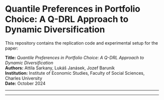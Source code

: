 # Quantile Preferences in Portfolio Choice: A Q-DRL Approach to Dynamic Diversification

This repository contains the replication code and experimental setup for the paper:

**Title:** *Quantile Preferences in Portfolio Choice: A Q-DRL Approach to Dynamic Diversification*  
**Authors:** Attila Sarkany, Lukáš Janásek, Jozef Baruník  
**Institution:** Institute of Economic Studies, Faculty of Social Sciences, Charles University  
**Date:** October 2024

---

---


